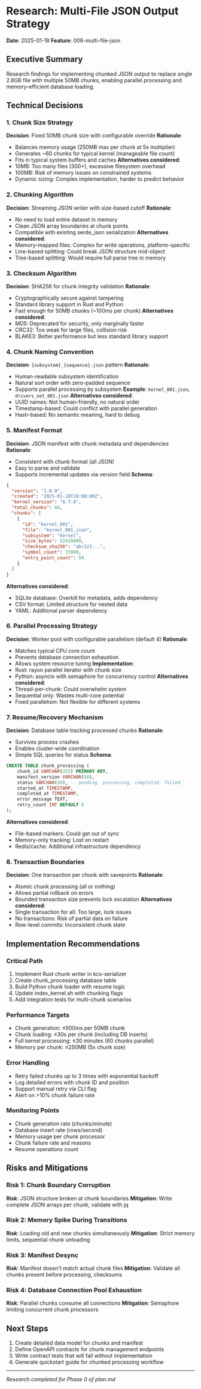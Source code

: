 # Research: Multi-File JSON Output Strategy

**Date**: 2025-01-18
**Feature**: 006-multi-file-json

## Executive Summary

Research findings for implementing chunked JSON output to replace single 2.8GB file with multiple 50MB chunks, enabling parallel processing and memory-efficient database loading.

## Technical Decisions

### 1. Chunk Size Strategy

**Decision**: Fixed 50MB chunk size with configurable override
**Rationale**:
- Balances memory usage (250MB max per chunk at 5x multiplier)
- Generates ~60 chunks for typical kernel (manageable file count)
- Fits in typical system buffers and caches
**Alternatives considered**:
- 10MB: Too many files (300+), excessive filesystem overhead
- 100MB: Risk of memory issues on constrained systems
- Dynamic sizing: Complex implementation, harder to predict behavior

### 2. Chunking Algorithm

**Decision**: Streaming JSON writer with size-based cutoff
**Rationale**:
- No need to load entire dataset in memory
- Clean JSON array boundaries at chunk points
- Compatible with existing serde_json serialization
**Alternatives considered**:
- Memory-mapped files: Complex for write operations, platform-specific
- Line-based splitting: Could break JSON structure mid-object
- Tree-based splitting: Would require full parse tree in memory

### 3. Checksum Algorithm

**Decision**: SHA256 for chunk integrity validation
**Rationale**:
- Cryptographically secure against tampering
- Standard library support in Rust and Python
- Fast enough for 50MB chunks (~100ms per chunk)
**Alternatives considered**:
- MD5: Deprecated for security, only marginally faster
- CRC32: Too weak for large files, collision risk
- BLAKE3: Better performance but less standard library support

### 4. Chunk Naming Convention

**Decision**: `{subsystem}_{sequence}.json` pattern
**Rationale**:
- Human-readable subsystem identification
- Natural sort order with zero-padded sequence
- Supports parallel processing by subsystem
**Example**: `kernel_001.json`, `drivers_net_001.json`
**Alternatives considered**:
- UUID names: Not human-friendly, no natural order
- Timestamp-based: Could conflict with parallel generation
- Hash-based: No semantic meaning, hard to debug

### 5. Manifest Format

**Decision**: JSON manifest with chunk metadata and dependencies
**Rationale**:
- Consistent with chunk format (all JSON)
- Easy to parse and validate
- Supports incremental updates via version field
**Schema**:
```json
{
  "version": "1.0.0",
  "created": "2025-01-18T10:00:00Z",
  "kernel_version": "6.7.0",
  "total_chunks": 60,
  "chunks": [
    {
      "id": "kernel_001",
      "file": "kernel_001.json",
      "subsystem": "kernel",
      "size_bytes": 52428800,
      "checksum_sha256": "abc123...",
      "symbol_count": 15000,
      "entry_point_count": 50
    }
  ]
}
```
**Alternatives considered**:
- SQLite database: Overkill for metadata, adds dependency
- CSV format: Limited structure for nested data
- YAML: Additional parser dependency

### 6. Parallel Processing Strategy

**Decision**: Worker pool with configurable parallelism (default 4)
**Rationale**:
- Matches typical CPU core count
- Prevents database connection exhaustion
- Allows system resource tuning
**Implementation**:
- Rust: rayon parallel iterator with chunk size
- Python: asyncio with semaphore for concurrency control
**Alternatives considered**:
- Thread-per-chunk: Could overwhelm system
- Sequential only: Wastes multi-core potential
- Fixed parallelism: Not flexible for different systems

### 7. Resume/Recovery Mechanism

**Decision**: Database table tracking processed chunks
**Rationale**:
- Survives process crashes
- Enables cluster-wide coordination
- Simple SQL queries for status
**Schema**:
```sql
CREATE TABLE chunk_processing (
    chunk_id VARCHAR(255) PRIMARY KEY,
    manifest_version VARCHAR(50),
    status VARCHAR(20), -- pending, processing, completed, failed
    started_at TIMESTAMP,
    completed_at TIMESTAMP,
    error_message TEXT,
    retry_count INT DEFAULT 0
);
```
**Alternatives considered**:
- File-based markers: Could get out of sync
- Memory-only tracking: Lost on restart
- Redis/cache: Additional infrastructure dependency

### 8. Transaction Boundaries

**Decision**: One transaction per chunk with savepoints
**Rationale**:
- Atomic chunk processing (all or nothing)
- Allows partial rollback on errors
- Bounded transaction size prevents lock escalation
**Alternatives considered**:
- Single transaction for all: Too large, lock issues
- No transactions: Risk of partial data on failure
- Row-level commits: Inconsistent chunk state

## Implementation Recommendations

### Critical Path

1. Implement Rust chunk writer in kcs-serializer
2. Create chunk_processing database table
3. Build Python chunk loader with resume logic
4. Update index_kernel.sh with chunking flags
5. Add integration tests for multi-chunk scenarios

### Performance Targets

- Chunk generation: ≤500ms per 50MB chunk
- Chunk loading: ≤30s per chunk (including DB inserts)
- Full kernel processing: ≤30 minutes (60 chunks parallel)
- Memory per chunk: ≤250MB (5x chunk size)

### Error Handling

- Retry failed chunks up to 3 times with exponential backoff
- Log detailed errors with chunk ID and position
- Support manual retry via CLI flag
- Alert on >10% chunk failure rate

### Monitoring Points

- Chunk generation rate (chunks/minute)
- Database insert rate (rows/second)
- Memory usage per chunk processor
- Chunk failure rate and reasons
- Resume operations count

## Risks and Mitigations

### Risk 1: Chunk Boundary Corruption

**Risk**: JSON structure broken at chunk boundaries
**Mitigation**: Write complete JSON arrays per chunk, validate with jq

### Risk 2: Memory Spike During Transitions

**Risk**: Loading old and new chunks simultaneously
**Mitigation**: Strict memory limits, sequential chunk unloading

### Risk 3: Manifest Desync

**Risk**: Manifest doesn't match actual chunk files
**Mitigation**: Validate all chunks present before processing, checksums

### Risk 4: Database Connection Pool Exhaustion

**Risk**: Parallel chunks consume all connections
**Mitigation**: Semaphore limiting concurrent chunk processors

## Next Steps

1. Create detailed data model for chunks and manifest
2. Define OpenAPI contracts for chunk management endpoints
3. Write contract tests that will fail without implementation
4. Generate quickstart guide for chunked processing workflow

---
*Research completed for Phase 0 of plan.md*